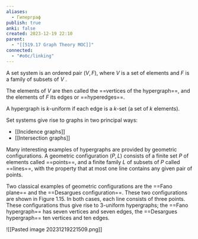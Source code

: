 ```yaml
---
aliases:
  - Гиперграф
publish: true
anki: false
created: 2023-12-19 22:10
parent:
  - "[[519.17 Graph Theory MOC]]"
connected:
  - "#обс/linking"
---
```

A set system is an ordered pair $(V,F)$, where $V$ is a set of elements and $F$ is a family of subsets of $V$ . 

The elements of $V$ are then called the ==vertices of the hypergraph==,
and the elements of $F$ its edges or ==hyperedges==.

A hypergraph is $k$-uniform if each edge is a $k$-set (a set of $k$ elements). 

Set systems give rise to graphs in two principal ways: 
- [[Incidence graphs]]
- [[Intersection graphs]]

Many interesting examples of hypergraphs are provided by geometric configurations. 
A geometric configuration $(P,L)$ consists of a finite set $P$ of elements called ==points==, and a finite family $L$ of subsets of $P$ called ==lines==, with the property that at most one line contains any given pair of points. 

Two classical examples of geometric configurations are the ==Fano plane== and the ==Desargues configuration==. These two configurations are shown in Figure 1.15. 
In both cases, each line consists of three points. 
These configurations thus give rise to 3-uniform hypergraphs; 
the ==Fano hypergraph== has seven vertices and seven edges, 
the ==Desargues hypergraph== ten vertices and ten edges.

![[Pasted image 20231219221509.png]]












